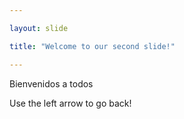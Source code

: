 ```yaml
---

layout: slide

title: "Welcome to our second slide!"

---
```


Bienvenidos a todos

Use the left arrow to go back!
